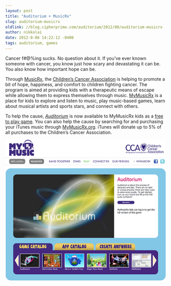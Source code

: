 ```yaml
---
layout: post
title: "Auditorium + MusicRx"
slug: auditorium-musicrx
oldlink: //blog.cipherprime.com/auditorium/2012/08/auditorium-musicrx
author: nikkolai
date: 2012-8-06 14:22:12 -0400
tags: auditorium, games
---
```


Cancer f#@%ing sucks. No question about it. If you’ve ever known someone with cancer, you know just how scary and devastating it can be. You also know how important hope can be.

Through [MusicRx](http://www.mymusicrx.org/), the [Children’s Cancer Association](http://www.joyrx.org/) is helping to promote a bit of hope, happiness, and comfort to children fighting cancer. The program is aimed at providing kids with a therapeutic means of escape while allowing them to express themselves through music. [MyMusicRx](http://www.mymusicrx.org/) is a place for kids to explore and listen to music, play music-based games, learn about musical artists and sports stars, and connect with others.

To help the cause, [_Auditorium_](http://cipherprime.com/games/auditorium/) is now available to MyMusicRx kids as a [free to play game](http://www.mymusicrx.org/bandtogether/play/). You can also help the cause by searching for and purchasing your iTunes music through [MyMusicRx.org](http://www.mymusicrx.org/). iTunes will donate up to 5% of all purchases to the Children’s Cancer Association.

[![](/img/blog/auditorium_mymusicrx_550px.jpg "Auditorium on MyMusicRx")](http://www.mymusicrx.org/bandtogether/play/)
